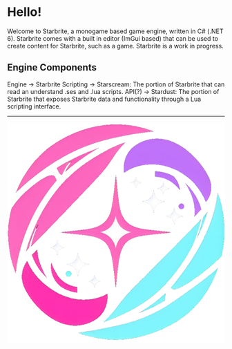 # Hello!
Welcome to Starbrite, a monogame based game engine, written in C# (.NET 6). Starbrite comes with a built in editor (ImGui based) that can be used to create content for Starbrite, such as a game. Starbrite is a work in progress.

## Engine Components
Engine -> Starbrite
Scripting -> Starscream: The portion of Starbrite that can read an understand .ses and .lua scripts. 
API(?) -> Stardust: The portion of Starbrite that exposes Starbrite data and functionality through a Lua scripting interface.

---
![Starbrite](/Preditor/Content/starbrite-logo.png)
